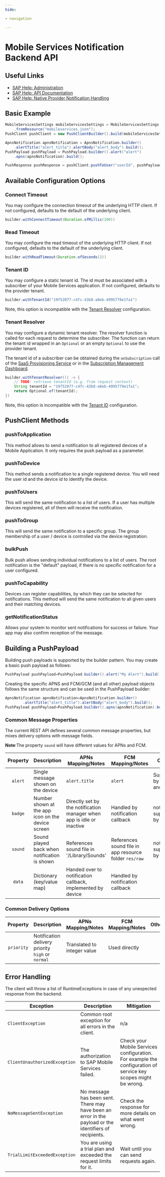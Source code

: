 ```yaml
---
hide:

- navigation

---
```


# Mobile Services Notification Backend API

## Useful Links

* [SAP Help: Administration](https://help.sap.com/doc/f53c64b93e5140918d676b927a3cd65b/Cloud/en-US/docs-en/guides/features/push/admin/config.html)
* [SAP Help: API Documentation](https://help.sap.com/doc/f53c64b93e5140918d676b927a3cd65b/Cloud/en-US/docs-en/guides/features/push/api/backend-api.html)
* [SAP Help: Native Provider Notification Handling](https://help.sap.com/doc/f53c64b93e5140918d676b927a3cd65b/Cloud/en-US/docs-en/guides/features/push/native-providers.html)

## Basic Example

``` java
MobileServicesSettings mobileServicesSettings = MobileServicesSettings
    .fromResource("mobileservices.json");
PushClient pushClient = new PushClientBuilder().build(mobileServicesSettings);

ApnsNotification apnsNotification = ApnsNotification.builder()
    .alertTitle("alert_title").alertBody("alert_body").build();
PushPayload pushPayload = PushPayload.builder().alert("alert")
    .apns(apnsNotification).build();

PushResponse pushResponse = pushClient.pushToUser("userId", pushPayload);
```

## Available Configuration Options

### Connect Timeout

You may configure the connection timeout of the underlying HTTP client. If not configured, defaults to the default of
the underlying client.

``` java
builder.withConnectTimeout(Duration.ofMillis(200))
```

### Read Timeout

You may configure the read timeout of the underlying HTTP client. If not configured, defaults to the default of the
underlying client.

``` java
builder.withReadTimeout(Duration.ofSeconds(2))
```

### Tenant ID

You may configure a static tenant id. The id must be associated with a subscriber of your Mobile Services application.
If not configured, defaults to the provider tenant.

```java
builder.withTenantId("19f52077-c4fc-43b8-a8eb-4995779e1fa1")
```

Note, this option is incompatible with the [Tenant Resolver](#tenant-resolver) configuration.

### Tenant Resolver

You may configure a dynamic tenant resolver. The resolver function is called for each request to determine the subscriber.
The function can return the tenant id wrapped in an `Optional` or an empty `Optional` to use the provider tenant.

The tenant id of a subscriber can be obtained during the `onSubscription` call of the [SaaS Provisioning Service](https://help.sap.com/docs/BTP/65de2977205c403bbc107264b8eccf4b/3971151ba22e4faa9b245943feecea54.html) or in the [Subscription Management Dashboard](https://help.sap.com/docs/BTP/65de2977205c403bbc107264b8eccf4b/434be695f9e946ccb4c28911dd1e16d0.html).

```java
builder.withTenantResolver(() -> {
    // TODO: retrieve tenantId (e.g. from request context)
    String tenantId = "19f52077-c4fc-43b8-a8eb-4995779e1fa1";
    return Optional.of(tenantId);
})
```

Note, this option is incompatible with the [Tenant ID](#tenant-id) configuration.  

## PushClient Methods

### pushToApplication

This method allows to send a notification to all registered devices of a Mobile Application. It only requires the push
payload as a parameter.

### pushToDevice

This method sends a notification to a single registered device. You will need the user id and the device id to identify
the device.

### pushToUsers

This will send the same notification to a list of users. If a user has multiple devices registered, all of them will
receive the notification.

### pushToGroup

This will send the same notification to a specific group. The group membership of a user / device is controlled via the
device registration.

### bulkPush

Bulk push allows sending individual notifications to a list of users. The root notification is the "default" payload, if
there is no specific notification for a user configured.

### pushToCapability

Devices can register capabilities, by which they can be selected for notifications. This method will send the same
notification to all given users and their matching devices.

### getNotificationStatus

Allows your system to monitor sent notifications for success or failure. Your app may also confirm reception of the
message.

## Building a PushPayload

Building push payloads is supported by the builder pattern. You may create a basic push payload as follows:

```java
PushPayload pushPayload=PushPayload.builder().alert("My Alert").build();
```

Creating the specific APNS and FCM/GCM (and all other) payload objects follows the same structure and can be used in the
PushPayload builder:

```java
ApnsNotification apnsNotification=ApnsNotification.builder()
		.alertTitle("alert_title").alertBody("alert_body").build();
PushPayload pushPayload=PushPayload.builder().apns(apnsNotification).build();
```

### Common Message Properties

The current REST API defines several common message properties, but mixes delivery options with message fields.

**Note**:The property `sound` will have different values for APNs and FCM.

| Property | Description                                       | APNs Mapping/Notes                                                    | FCM Mapping/Notes                                      | Others                   |
|:--------:|---------------------------------------------------|-----------------------------------------------------------------------|--------------------------------------------------------|--------------------------|
| `alert`  | Single message shown on the device                | `alert.title`                                                         | `alert`                                                | Supported by W3C and WNS |
| `badge`  | Number shown at the app icon on the device screen | Directly set by the notification manager when app is idle or inactive | Handled by notification callback                       | not supported by W3C     |
| `sound`  | Sound played back when notification is shown      | References sound file in '/Library/Sounds'                            | References sound file in app resource folder `res/raw` | not supported by W3C     |
|  `data`  | Dictionary (key/value map)                        | Handed over to notification callback, implemented by device           | Handled by notification callback                       |                          |

### Common Delivery Options

|  Property  | Description                                       | APNs Mapping/Notes          | FCM Mapping/Notes | Others |
|:----------:|---------------------------------------------------|-----------------------------|-------------------|--------|
| `priority` | Notification delivery priority `high` or `normal` | Translated to integer value | Used directly     |        |

## Error Handling

The client will throw a list of RuntimeExceptions in case of any unexpected response from the backend.

| Exception                     | Description | Mitigation |
|-------------------------------| --- | --- |
| `ClientException`             | Common root exception for all errors in the client. | n/a |
| `ClientUnauthorizedException` | The authorization to SAP Mobile Services failed. | Check your Mobile Services configuration. For example the configuration of service key scopes might be wrong. |
| `NoMessageSentException`      | No message has been sent. There may have been an error in the payload or the identifiers of recipients. | Check the response for more details on what went wrong. |
| `TrialLimitExceededException` | You are using a trial plan and exceeded the request limits for it. | Wait until you can send requests again. |
